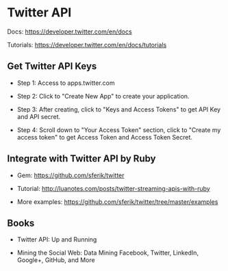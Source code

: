 # Twitter API

Docs: https://developer.twitter.com/en/docs

Tutorials: https://developer.twitter.com/en/docs/tutorials


## Get Twitter API Keys

- Step 1: Access to apps.twitter.com

- Step 2: Click to "Create New App" to create your application.

- Step 3: After creating, click to "Keys and Access Tokens" to get API Key and API secret.

- Step 4: Scroll down to "Your Access Token" section, click to "Create my access token" to get Access Token and Access Token Secret.  


## Integrate with Twitter API by Ruby 

- Gem: https://github.com/sferik/twitter

- Tutorial: http://luanotes.com/posts/twitter-streaming-apis-with-ruby

- More examples: https://github.com/sferik/twitter/tree/master/examples


## Books

- Twitter API: Up and Running

- Mining the Social Web: Data Mining Facebook, Twitter, LinkedIn, Google+, GitHub, and More
